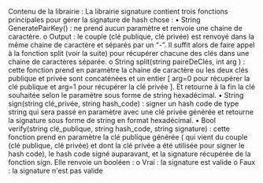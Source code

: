 Contenu de la librairie :
La librairie signature contient trois fonctions principales pour gérer la signature de hash chose :
• String GeneratePairKey() : ne prend aucun paramètre et renvoie une chaine de caractère.
	o Output : le couple (clé publique, clé privée) est renvoyé dans la même chaine de
caractère et séparés par un “-”. Il suffit alors de faire appel à la fonction split (voir la suite) pour
récupérer chacune des clés dans une chaine de caractères séparée.
	o String split(string paireDeClés, int arg ) : cette fonction prend en paramètre la chaine de caractère
ou les deux clés publique et privée sont concaténées et un entier [ arg=0 pour récupérer la clé
publique et arg=1 pour récupérer la clé privée ]. Et retourne à la fin la clé souhaitée selon le
paramètre sous forme de string hexadécimal.
• String sign(string clé_privée, string hash_code) : signer un hash code de type string qui
sera passé en paramètre avec une clé privée générée et retourne la signature sous forme de string en format
hexadécimal.
• Bool verify(string clé_publique, string hash_code, string signature) : cette fonction prend en paramètre la
clé publique générée ( qui vient du couple (clé publique, clé privée) et dont la clé privée a été utilisée pour
signer le hash code), le hash code signé auparavant, et la signature récupérée de la fonction sign. Elle
renvoie un booléen :
	o Vrai : la signature est valide
	o Faux : la signature n'est pas valide
